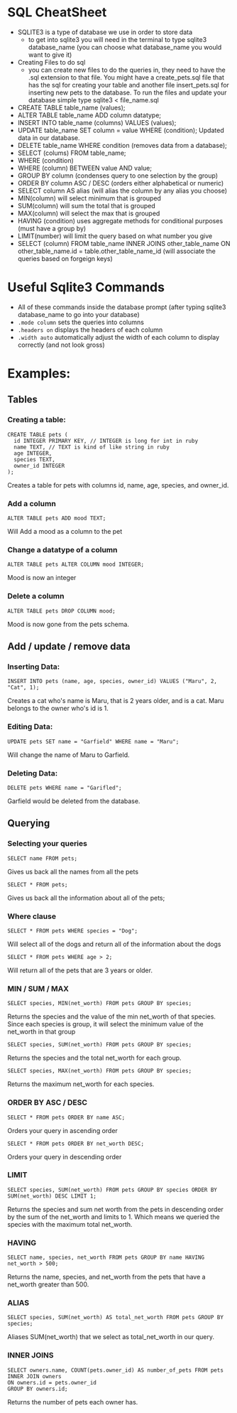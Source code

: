 # SQL CheatSheet
- SQLITE3 is a type of database we use in order to store data
  - to get into sqlite3 you will need in the terminal to type sqlite3 database_name (you can choose what database_name you would want to give it)
- Creating Files to do sql
  - you can create new files to do the queries in, they need to have the .sql extension to that file. You might have a create_pets.sql file that has the sql for creating your table and another file insert_pets.sql for inserting new pets to the database. To run the files and update your database simple type sqlite3 < file_name.sql
- CREATE TABLE table_name (values);
- ALTER TABLE table_name ADD column datatype;
- INSERT INTO table_name (columns) VALUES (values);
- UPDATE table_name SET column = value WHERE (condition); Updated data in our database.
- DELETE table_name WHERE condition (removes data from a database);
- SELECT (colums) FROM table_name;
- WHERE (condition)
- WHERE (column) BETWEEN value AND value;
- GROUP BY column (condenses query to one selection by the group)
- ORDER BY column ASC / DESC (orders either alphabetical or numeric)
- SELECT column AS alias (will alias the column by any alias you choose)
- MIN(column) will select minimum that is grouped
- SUM(column) will sum the total that is grouped
- MAX(column) will select the max that is grouped
- HAVING (condition) uses aggregate methods for conditional purposes (must have a group by)
- LIMIT(number) will limit the query based on what number you give
- SELECT (column) FROM table_name INNER JOINS other_table_name ON other_table_name.id = table.other_table_name_id (will associate the queries based on forgeign keys)

# Useful Sqlite3 Commands
- All of these commands inside the database prompt (after typing sqlite3 database_name to go into your database)
- `.mode column` sets the queries into columns
- `.headers on` displays the headers of each column
- `.width auto` automatically adjust the width of each column to display correctly (and not look gross)

# Examples:
## Tables
### Creating a table:
```
CREATE TABLE pets (
  id INTEGER PRIMARY KEY, // INTEGER is long for int in ruby
  name TEXT, // TEXT is kind of like string in ruby
  age INTEGER,
  species TEXT,
  owner_id INTEGER
);
```
Creates a table for pets with columns id, name, age, species, and owner_id.

### Add a column
```
ALTER TABLE pets ADD mood TEXT;
```
Will Add a mood as a column to the pet

### Change a datatype of a column
```
ALTER TABLE pets ALTER COLUMN mood INTEGER;
```
Mood is now an integer

### Delete a column
```
ALTER TABLE pets DROP COLUMN mood;
```
Mood is now gone from the pets schema.

## Add / update / remove data
### Inserting Data:
```
INSERT INTO pets (name, age, species, owner_id) VALUES ("Maru", 2, "Cat", 1);
```
Creates a cat who's name is Maru, that is 2 years older, and is a cat. Maru belongs to the owner who's id is 1.

### Editing Data:
```
UPDATE pets SET name = "Garfield" WHERE name = "Maru";
```
Will change the name of Maru to Garfield.

### Deleting Data:
```
DELETE pets WHERE name = "Garifled";
```
Garfield would be deleted from the database.

## Querying
### Selecting your queries
```
SELECT name FROM pets;
```
Gives us back all the names from all the pets

```
SELECT * FROM pets;
```
Gives us back all the information about all of the pets;

### Where clause
```
SELECT * FROM pets WHERE species = "Dog";
```
Will select all of the dogs and return all of the information about the dogs

```
SELECT * FROM pets WHERE age > 2;
```
Will return all of the pets that are 3 years or older.

### MIN / SUM / MAX
```
SELECT species, MIN(net_worth) FROM pets GROUP BY species;
```
Returns the species and the value of the min net_worth of that species. Since each species is group, it will select the minimum value of the net_worth in that group

```
SELECT species, SUM(net_worth) FROM pets GROUP BY species;
```
Returns the species and the total net_worth for each group.

```
SELECT species, MAX(net_worth) FROM pets GROUP BY species;
```

Returns the maximum net_worth for each species.

### ORDER BY ASC / DESC
```
SELECT * FROM pets ORDER BY name ASC;
```
Orders your query in ascending order

```
SELECT * FROM pets ORDER BY net_worth DESC;
```
Orders your query in descending order

### LIMIT
```
SELECT species, SUM(net_worth) FROM pets GROUP BY species ORDER BY SUM(net_worth) DESC LIMIT 1;
```
Returns the species and sum net worth from the pets in descending order by the sum of the net_worth and limits to 1. Which means we queried the species with the maximum total net_worth.

### HAVING
```
SELECT name, species, net_worth FROM pets GROUP BY name HAVING net_worth > 500;
```
Returns the name, species, and net_worth from the pets that have a net_worth greater than 500.

### ALIAS
```
SELECT species, SUM(net_worth) AS total_net_worth FROM pets GROUP BY species;
```
Aliases SUM(net_worth) that we select as total_net_worth in our query.

### INNER JOINS
```
SELECT owners.name, COUNT(pets.owner_id) AS number_of_pets FROM pets
INNER JOIN owners
ON owners.id = pets.owner_id
GROUP BY owners.id;
```
Returns the number of pets each owner has.
